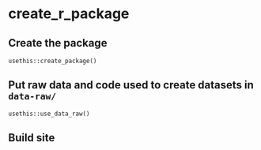 # create_r_package

## Create the package

```{r}
usethis::create_package() 
```

## Put raw data and code used to create datasets in `data-raw/`

```{r}
usethis::use_data_raw()
```

## Build site
